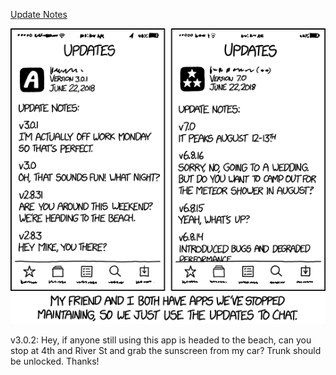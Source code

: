 [Update Notes](https://xkcd.com/2010)

![Update Notes](./random_comic.png)

v3.0.2: Hey, if anyone still using this app is headed to the beach, can you stop at 4th and River St and grab the sunscreen from my car? Trunk should be unlocked. Thanks!

